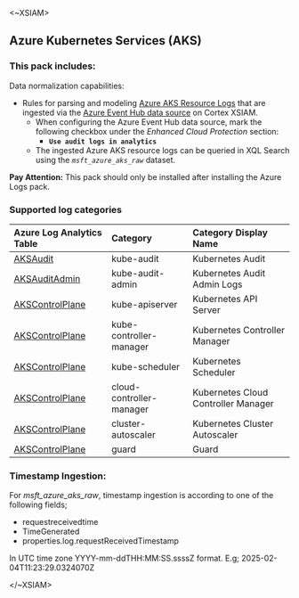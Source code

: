<~XSIAM>

## Azure Kubernetes Services (AKS)

### This pack includes:

Data normalization capabilities: 

* Rules for parsing and modeling [Azure AKS Resource Logs](https://learn.microsoft.com/en-us/azure/aks/monitor-aks-reference#resource-logs) that are ingested via the [Azure Event Hub data source](https://docs-cortex.paloaltonetworks.com/r/Cortex-XSIAM/Cortex-XSIAM-Administrator-Guide/Ingest-Logs-from-Microsoft-Azure-Event-Hub) on Cortex XSIAM. 
  * When configuring the Azure Event Hub data source, mark the following checkbox under the *Enhanced Cloud Protection* section:
    * **`Use audit logs in analytics`** 
  * The ingested Azure AKS resource logs can be queried in XQL Search using the *`msft_azure_aks_raw`* dataset. 

**Pay Attention:**
This pack should only be installed after installing the Azure Logs pack.

### Supported log categories

| Azure Log Analytics Table                                                        | Category                              | Category Display Name                 |
|:-------------------------------------------------------------------------|:--------------------------------------|:--------------------------------------| 
| [AKSAudit](https://learn.microsoft.com/en-us/azure/azure-monitor/reference/tables/aksaudit)                             | kube-audit                 | Kubernetes Audit                 |
| [AKSAuditAdmin](https://learn.microsoft.com/en-us/azure/azure-monitor/reference/tables/aksauditadmin)                       | kube-audit-admin              | Kubernetes Audit Admin Logs              |
| [AKSControlPlane](https://learn.microsoft.com/en-us/azure/azure-monitor/reference/tables/akscontrolplane)                               | kube-apiserver                  | Kubernetes API Server                  |
| [AKSControlPlane](https://learn.microsoft.com/en-us/azure/azure-monitor/reference/tables/akscontrolplane)                               | kube-controller-manager                  | Kubernetes Controller Manager                  |	
| [AKSControlPlane](https://learn.microsoft.com/en-us/azure/azure-monitor/reference/tables/akscontrolplane)                               | kube-scheduler                  | Kubernetes Scheduler                  |
| [AKSControlPlane](https://learn.microsoft.com/en-us/azure/azure-monitor/reference/tables/akscontrolplane)                               | cloud-controller-manager                 | Kubernetes Cloud Controller Manager                  |
| [AKSControlPlane](https://learn.microsoft.com/en-us/azure/azure-monitor/reference/tables/akscontrolplane)                               | cluster-autoscaler                 | Kubernetes Cluster Autoscaler                  |
| [AKSControlPlane](https://learn.microsoft.com/en-us/azure/azure-monitor/reference/tables/akscontrolplane)                               | guard                 | Guard                  |	

### Timestamp Ingestion:

For *msft_azure_aks_raw*, timestamp ingestion is according to one of the following fields;

* requestreceivedtime
* TimeGenerated
* properties.log.requestReceivedTimestamp

In UTC time zone YYYY-mm-ddTHH:MM:SS.ssssZ format. E.g; 2025-02-04T11:23:29.0324070Z

</~XSIAM>